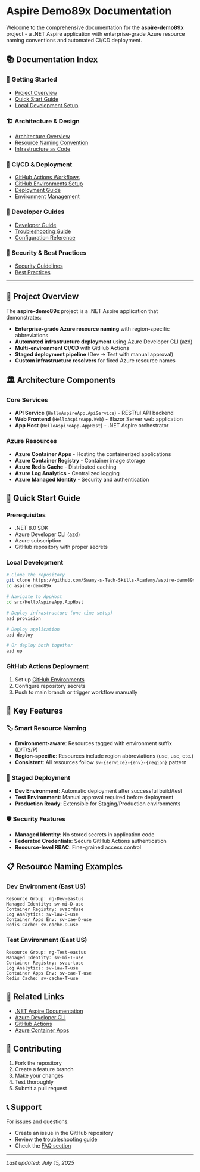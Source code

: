 # Aspire Demo89x Documentation

Welcome to the comprehensive documentation for the **aspire-demo89x** project - a .NET Aspire application with enterprise-grade Azure resource naming conventions and automated CI/CD deployment.

## 📚 Documentation Index

### 🚀 Getting Started

- [Project Overview](#project-overview)
- [Quick Start Guide](#quick-start-guide)
- [Local Development Setup](#local-development-setup)

### 🏗️ Architecture & Design

- [Architecture Overview](architecture-overview.md)
- [Resource Naming Convention](resource-naming-convention.md)
- [Infrastructure as Code](infrastructure-as-code.md)

### 🔧 CI/CD & Deployment

- [GitHub Actions Workflows](github-actions-workflows.md)
- [GitHub Environments Setup](github-environments-setup.md)
- [Deployment Guide](deployment-guide.md)
- [Environment Management](environment-management.md)

### 📖 Developer Guides

- [Developer Guide](developer-guide.md)
- [Troubleshooting Guide](troubleshooting.md)
- [Configuration Reference](configuration-reference.md)

### 🔐 Security & Best Practices

- [Security Guidelines](security-guidelines.md)
- [Best Practices](best-practices.md)

---

## 🎯 Project Overview

The **aspire-demo89x** project is a .NET Aspire application that demonstrates:

- **Enterprise-grade Azure resource naming** with region-specific abbreviations
- **Automated infrastructure deployment** using Azure Developer CLI (azd)
- **Multi-environment CI/CD** with GitHub Actions
- **Staged deployment pipeline** (Dev → Test with manual approval)
- **Custom infrastructure resolvers** for fixed Azure resource names

## 🏛️ Architecture Components

### Core Services

- **API Service** (`HelloAspireApp.ApiService`) - RESTful API backend
- **Web Frontend** (`HelloAspireApp.Web`) - Blazor Server web application
- **App Host** (`HelloAspireApp.AppHost`) - .NET Aspire orchestrator

### Azure Resources

- **Azure Container Apps** - Hosting the containerized applications
- **Azure Container Registry** - Container image storage
- **Azure Redis Cache** - Distributed caching
- **Azure Log Analytics** - Centralized logging
- **Azure Managed Identity** - Security and authentication

## 🚀 Quick Start Guide

### Prerequisites

- .NET 8.0 SDK
- Azure Developer CLI (azd)
- Azure subscription
- GitHub repository with proper secrets

### Local Development

```bash
# Clone the repository
git clone https://github.com/Swamy-s-Tech-Skills-Academy/aspire-demo89x.git
cd aspire-demo89x

# Navigate to AppHost
cd src/HelloAspireApp.AppHost

# Deploy infrastructure (one-time setup)
azd provision

# Deploy application
azd deploy

# Or deploy both together
azd up
```

### GitHub Actions Deployment

1. Set up [GitHub Environments](github-environments-setup.md)
2. Configure repository secrets
3. Push to main branch or trigger workflow manually

## 🌟 Key Features

### 🏷️ Smart Resource Naming

- **Environment-aware**: Resources tagged with environment suffix (D/T/S/P)
- **Region-specific**: Resources include region abbreviations (use, usc, etc.)
- **Consistent**: All resources follow `sv-{service}-{env}-{region}` pattern

### 🔄 Staged Deployment

- **Dev Environment**: Automatic deployment after successful build/test
- **Test Environment**: Manual approval required before deployment
- **Production Ready**: Extensible for Staging/Production environments

### 🛡️ Security Features

- **Managed Identity**: No stored secrets in application code
- **Federated Credentials**: Secure GitHub Actions authentication
- **Resource-level RBAC**: Fine-grained access control

## 📋 Resource Naming Examples

### Dev Environment (East US)

```
Resource Group: rg-Dev-eastus
Managed Identity: sv-mi-D-use
Container Registry: svacrduse
Log Analytics: sv-law-D-use
Container Apps Env: sv-cae-D-use
Redis Cache: sv-cache-D-use
```

### Test Environment (East US)

```
Resource Group: rg-Test-eastus
Managed Identity: sv-mi-T-use
Container Registry: svacrtuse
Log Analytics: sv-law-T-use
Container Apps Env: sv-cae-T-use
Redis Cache: sv-cache-T-use
```

## 🔗 Related Links

- [.NET Aspire Documentation](https://learn.microsoft.com/en-us/dotnet/aspire/)
- [Azure Developer CLI](https://learn.microsoft.com/en-us/azure/developer/azure-developer-cli/)
- [GitHub Actions](https://docs.github.com/en/actions)
- [Azure Container Apps](https://learn.microsoft.com/en-us/azure/container-apps/)

## 🤝 Contributing

1. Fork the repository
2. Create a feature branch
3. Make your changes
4. Test thoroughly
5. Submit a pull request

## 📞 Support

For issues and questions:

- Create an issue in the GitHub repository
- Review the [troubleshooting guide](troubleshooting.md)
- Check the [FAQ section](troubleshooting.md#faq)

---

_Last updated: July 15, 2025_
